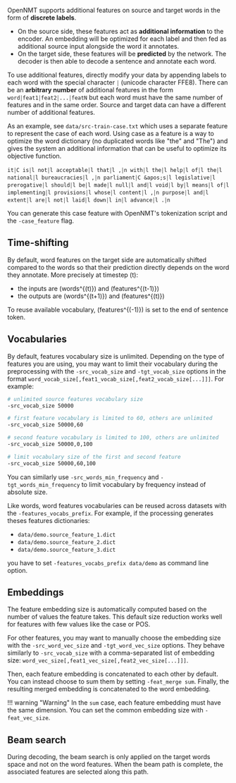 OpenNMT supports additional features on source and target words in the form of **discrete labels**.

* On the source side, these features act as **additional information** to the encoder. An
embedding will be optimized for each label and then fed as additional source input
alongside the word it annotates.
* On the target side, these features will be **predicted** by the network. The
decoder is then able to decode a sentence and annotate each word.

To use additional features, directly modify your data by appending labels to each word with
the special character `￨` (unicode character FFE8). There can be an **arbitrary number** of additional
features in the form `word￨feat1￨feat2￨...￨featN` but each word must have the same number of
features and in the same order. Source and target data can have a different number of additional features.

As an example, see `data/src-train-case.txt` which uses a separate feature
to represent the case of each word. Using case as a feature is a way to optimize the word
dictionary (no duplicated words like "the" and "The") and gives the system an additional
information that can be useful to optimize its objective function.

```text
it￨C is￨l not￨l acceptable￨l that￨l ,￨n with￨l the￨l help￨l of￨l the￨l national￨l bureaucracies￨l ,￨n parliament￨C &apos;s￨l legislative￨l prerogative￨l should￨l be￨l made￨l null￨l and￨l void￨l by￨l means￨l of￨l implementing￨l provisions￨l whose￨l content￨l ,￨n purpose￨l and￨l extent￨l are￨l not￨l laid￨l down￨l in￨l advance￨l .￨n
```

You can generate this case feature with OpenNMT's tokenization script and the `-case_feature` flag.

## Time-shifting

By default, word features on the target side are automatically shifted compared to the words so that their prediction directly depends on the word they annotate. More precisely at timestep \(t\):

* the inputs are \(words^{(t)}\) and \(features^{(t-1)}\)
* the outputs are \(words^{(t+1)}\) and \(features^{(t)}\)

To reuse available vocabulary, \(features^{(-1)}\) is set to the end of sentence token.

## Vocabularies

By default, features vocabulary size is unlimited. Depending on the type of features you are using, you may want to limit their vocabulary during the preprocessing with the `-src_vocab_size` and `-tgt_vocab_size` options in the format `word_vocab_size[,feat1_vocab_size[,feat2_vocab_size[...]]]`. For example:

```bash
# unlimited source features vocabulary size
-src_vocab_size 50000

# first feature vocabulary is limited to 60, others are unlimited
-src_vocab_size 50000,60

# second feature vocabulary is limited to 100, others are unlimited
-src_vocab_size 50000,0,100

# limit vocabulary size of the first and second feature
-src_vocab_size 50000,60,100
```

You can similarly use `-src_words_min_frequency` and `-tgt_words_min_frequency` to limit vocabulary by frequency instead of absolute size.

Like words, word features vocabularies can be reused across datasets with the `-features_vocabs_prefix`. For example, if the processing generates theses features dictionaries:

* `data/demo.source_feature_1.dict`
* `data/demo.source_feature_2.dict`
* `data/demo.source_feature_3.dict`

you have to set `-features_vocabs_prefix data/demo` as command line option.

## Embeddings

The feature embedding size is automatically computed based on the number of values the feature takes. This default size reduction works well for features with few values like the case or POS.

For other features, you may want to manually choose the embedding size with the `-src_word_vec_size` and `-tgt_word_vec_size` options. They behave similarly to `-src_vocab_size` with a comma-separated list of embedding size: `word_vec_size[,feat1_vec_size[,feat2_vec_size[...]]]`.

Then, each feature embedding is concatenated to each other by default. You can instead choose to sum them by setting `-feat_merge sum`. Finally, the resulting merged embedding is concatenated to the word embedding.

!!! warning "Warning"
    In the `sum` case, each feature embedding must have the same dimension. You can set the common embedding size with `-feat_vec_size`.

## Beam search

During decoding, the beam search is only applied on the target words space and not on the word features. When the beam path is complete, the associated features are selected along this path.
